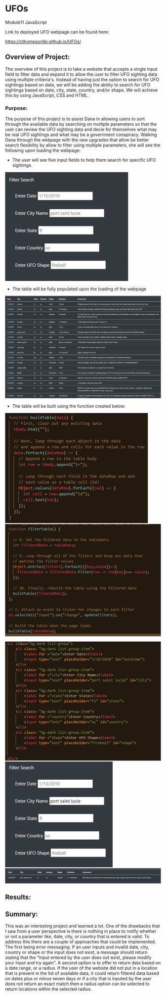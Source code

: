 # UFOs
Module11 JavaScript

Link to deployed UFO webpage can be found here: 

https://cthompsonlbi.github.io/UFOs/

## Overview of Project:
The overview of this project is to take a website that accepts a single input field to filter data and expand it to allow the user to filter UFO sighting data using multiple critieria's.  Instead of having just the option to search for UFO sightings based on date, we will be adding the ability to search for UFO sightings based on date, city, state, country, and/or shape.  We will achieve this by using JavaScript, CSS and HTML.
### Purpose:
The purpose of this project is to assist Dana in allowing users to sort through the available data by searching on multiple parameters so that the user can review the UFO sighting data and decie for themselves what may be real UFO sightings and what may be a government conspiracy.  Walking Dana through the webpage with the new upgrades that allow be better search flexibility by allow to filter using multiple parameters, she will see the following upon loading the webpage:

* The user will see five input fields to help them search for specific UFO sightings.

![filterSearch](resources/filterSearch.png)

* The table will be fully populated upon the loading of the webpage

![InitialTablePop](resources/InitialTablePop.png)

* The table will be built using the function created below:

![buildTableFunc](resources/buildTableFunc.png)
![filterTableFunc](resources/filterTableFunc.png)

![index_html_5fields](resources/index_html_5fields.png)
![pslFilter](resources/pslFilter.png)
![tableFIlterPSL](resources/tableFIlterPSL.png)


## Results:
## Summary:
This was an interesting project and learned a lot.  One of the drawbacks that I saw from a user perspective is there is nothing in place to notify whether or not a parameter like, date, city, or country that is entered is valid.  To address this there are a couple of approaches that could be implemented.  The first being error messaging.  If an user inputs and invalid date, city, country or shape or the input does not exist, a message should return stating that the "Input entered by the user does not exist, please modify your input and try again".  A second option is to offer to return data based on a date range, or a radius.  If the user of the website did not put in a location that is present in the list of available data, it could return filtered data based on dates plus or minus seven days or if a city that is inputed by the user does not return an exact match then a radius option can be selected to return locations within the selected radius.
